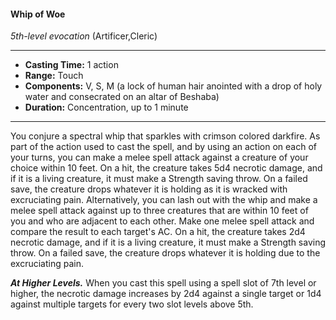 #### Whip of Woe
*5th-level evocation* (Artificer,Cleric)
___
- **Casting Time:** 1 action
- **Range:** Touch
- **Components:** V, S, M (a lock of human hair anointed with a drop of holy water and consecrated on an altar of Beshaba)
- **Duration:** Concentration, up to 1 minute
---
You conjure a spectral whip that sparkles with
crimson colored darkfire. As part of the action used
to cast the spell, and by using an action on each of
your turns, you can make a melee spell attack
against a creature of your choice within 10 feet. On
a hit, the creature takes 5d4 necrotic damage, and if
it is a living creature, it must make a Strength
saving throw. On a failed save, the creature drops
whatever it is holding as it is wracked with
excruciating pain.
Alternatively, you can lash out with the whip and
make a melee spell attack against up to three
creatures that are within 10 feet of you and who are
adjacent to each other. Make one melee spell attack
and compare the result to each target's AC. On a
hit, the creature takes 2d4 necrotic damage, and if it
is a living creature, it must make a Strength saving
throw. On a failed save, the creature drops whatever
it is holding due to the excruciating pain.

***At Higher Levels.***  When you cast this spell using
a spell slot of 7th level or higher, the necrotic
damage increases by 2d4 against a single target or
1d4 against multiple targets for every two slot levels
above 5th.
